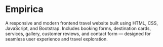 # Empirica
A responsive and modern frontend travel website built using HTML, CSS, JavaScript, and Bootstrap. Includes booking forms, destination cards, services, gallery, customer reviews, and contact form — designed for seamless user experience and travel exploration.
